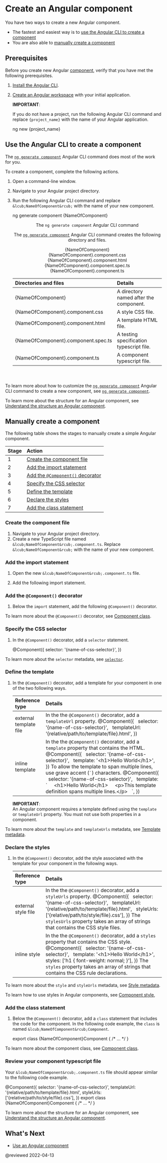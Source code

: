 # Create an Angular component

You have two ways to create a new Angular component.

*    The fastest and easiest way is to [use the Angular CLI to create a component][AioGuideComponentCreateUseTheAngularCliToCreateAComponent]
*    You are also able to [manually create a component][AioGuideComponentCreateManuallyCreateAComponent]

## Prerequisites

Before you create new Angular [component][AioGuideGlossaryComponent], verify that you have met the following prerequisites.

1.  [Install the Angular CLI][AioGuideSetupLocalInstallTheAngularCli].
1.  [Create an Angular workspace][AioGuideSetupLocalCreateAWorkspaceAndInitialApplication] with your initial application.

    <div class="alert is-important">

    **IMPORTANT**: <br />

    If you do not have a project, run the following Angular CLI command and replace `{project_name}` with the name of your Angular application.

    <code-example format="shell" header="ng new Angular CLI command" language="shell">

    ng new {project_name}

    </code-example>

    </div>

## Use the Angular CLI to create a component

The [`ng generate component`][AioCliGenerateComponentCommand] Angular CLI command does most of the work for you.

To create a component, complete the following actions.

1.  Open a command-line window.
1.  Navigate to your Angular project directory.
1.  Run the following Angular CLI command and replace `&lcub;NameOfComponent&rcub;` with the name of your new component.

    <code-example format="shell" header="ng generate component Angular CLI command" language="shell">

    ng generate component &lcub;NameOfComponent&rcub;

    </code-example>

    <div class="alert is-helpful">

    <header>The <code>ng generate component</code> Angular CLI command<header>

    The [`ng generate component`][AioCliGenerateComponentCommand] Angular CLI command creates the following directory and files.

    <div class="filetree">
        <div class="file">
          &lcub;NameOfComponent&rcub;
        </div>
        <div class="children">
            <div class="file">
              &lcub;NameOfComponent&rcub;.component.css
            </div>
            <div class="file">
              &lcub;NameOfComponent&rcub;.component.html
            </div>
            <div class="file">
              &lcub;NameOfComponent&rcub;.component.spec.ts
            </div>
            <div class="file">
              &lcub;NameOfComponent&rcub;.component.ts
            </div>
        </div>
    </div>

    | Directories and files               | Details |
    |:---                                 |:---     |
    | &lcub;NameOfComponent&rcub;                   | A directory named after the component.   |
    | &lcub;NameOfComponent&rcub;.component.css     | A style CSS file.                        |
    | &lcub;NameOfComponent&rcub;.component.html    | A template HTML file.                    |
    | &lcub;NameOfComponent&rcub;.component.spec.ts | A testing specification typescript file. |
    | &lcub;NameOfComponent&rcub;.component.ts      | A component typescript file.             |

    </div>

To learn more about how to customize the [`ng generate component`][AioCliGenerateComponentCommand] Angular CLI command to create a new component, see [`ng generate component`][AioCliGenerateComponentCommand].

To learn more about the structure for an Angular component, see [Understand the structure an Angular component][AioGuideComponentStructure].

</div>

## Manually create a component

The following table shows the stages to manually create a simple Angular component.

| Stage | Action |
|:---   |:---    |
| 1     | [Create the component file](#create-the-component-file)          |
| 2     | [Add the import statement](#add-the-import-statement)            |
| 3     | [Add the `@Component()` decorator](#add-the-component-decorator) |
| 4     | [Specify the CSS selector](#specify-the-css-selector)            |
| 5     | [Define the template](#define-the-template)                      |
| 6     | [Declare the styles](#declare-the-styles)                        |
| 7     | [Add the class statement](#add-the-class-statement)              |

### Create the component file

1.  Navigate to your Angular project directory.
1.  Create a new TypeScript file named `&lcub;NameOfComponent&rcub;.component.ts`.
    Replace `&lcub;NameOfComponent&rcub;` with the name of your new component.

### Add the import statement

1.  Open the new `&lcub;NameOfComponent&rcub;.component.ts` file.
1.  Add the following import statement.

    <code-example header="&lcub;NameOfComponent&rcub;.component.ts: Add import statement" path="component-overview/src/app/component-overview/component-overview.component.ts" region="import"></code-example>

### Add the `@Component()` decorator

1.  Below the `import` statement, add the following `@Component()` decorator.

    <code-example header="&lcub;NameOfComponent&rcub;.component.ts: Add &commat;Component decorator" path="component-overview/src/app/component-overview/component-overview.component.ts" region="decorator-skeleton"></code-example>

To learn more about the `@Component()` decorator, see [Component class][AioGuideComponentStructureComponentClass].

### Specify the CSS selector

1.  In the `@Component()` decorator, add a `selector` statement.

    <code-example format="typescript" header="&lcub;NameOfComponent&rcub;.component.ts: Add a selector statement" language="typescript">

    &commat;Component({
      selector: '{name-of-css-selector}',
    })

    </code-example>

To learn more about the `selector` metadata, see [`selector`][AioGuideComponentStructureSelector].

### Define the template

1.  In the `@Component()` decorator, add a template for your component in one of the two following ways.

    | Reference type         | Details |
    |:---                    |:---     |
    | external template file | In the the `@Component()` decorator, add a `templateUrl` property. <code-example format="typescript" header="&lcub;NameOfComponent&rcub;.component.ts: Add a selector statement" language="typescript"> &commat;Component({ &NewLine;&nbsp; selector: '{name-of-css-selector}', &NewLine;&nbsp; templateUrl: '{relative/path/to/template/file}.html', &NewLine;}) </code-example>                                                                                                                                                                                                                                                                                                                                                                                                                                                                                                                                                                                 |
    | inline template        | In the the `@Component()` decorator, add a `template` property that contains the HTML. <code-example format="typescript" header="&lcub;NameOfComponent&rcub;.component.ts: Add a single-line templateUrl" language="typescript"> &commat;Component({ &NewLine;&nbsp; selector: '{name-of-css-selector}', &NewLine;&nbsp; template: '&lt;h1&gt;Hello World&lt;/h1&gt;', &NewLine;}) </code-example> To allow the template to span multiple lines, use grave accent \(<code>&grave;</code>\) characters. <code-example format="typescript" header="&lcub;NameOfComponent&rcub;.component.ts: Add a multiline templateUrl" language="typescript"> &commat;Component({ &NewLine;&nbsp; selector: '{name-of-css-selector}', &NewLine;&nbsp; template: &grave; &NewLine;&nbsp;&nbsp;&nbsp; &lt;h1&gt;Hello World&lt;/h1&gt; &NewLine;&nbsp;&nbsp;&nbsp; &lt;p&gt;This template definition spans multiple lines.&lt;/p&gt; &NewLine;&nbsp; &grave;, &NewLine;}) </code-example> |

    <div class="alert is-important">

    **IMPORTANT**: <br />
    An Angular component requires a template defined using the `template` or `templateUrl` property.
    You must not use both properties in a component.

    </div>

To learn more about the `template` and `templateUrls` metadata, see [Template metadata][AioGuideComponentStructureTemplateMetadata].

### Declare the styles

1.  In the `@Component()` decorator, add the style associated with the template for your component in the following ways.

    | Reference type      | Details |
    |:---                 |:---     |
    | external style file | In the the `@Component()` decorator, add a `styleUrls` property. <code-example format="typescript" header="&lcub;NameOfComponent&rcub;.component.ts" language="typescript"> &commat;Component({ &NewLine;&nbsp; selector: '{name-of-css-selector}', &NewLine;&nbsp; templateUrl: '{relative/path/to/template/file}.html', &NewLine;&nbsp; styleUrls: ['{relative/path/to/style/file}.css'], &NewLine;}) </code-example> The `stylesUrls` property takes an array of strings that contains the CSS style files.                                      |
    | inline style        | In the the `@Component()` decorator, add a `styles` property that contains the CSS style. <code-example format="typescript" header="&lcub;NameOfComponent&rcub;.component.ts: Add a selector statement" language="typescript"> &commat;Component({ &NewLine;&nbsp; selector: '{name-of-css-selector}', &NewLine;&nbsp; template: '&lt;h1&gt;Hello World&lt;/h1&gt;', &NewLine;&nbsp; styles: ['h1 { font-weight: normal; }'], &NewLine;}) </code-example> The `styles` property takes an array of strings that contains the CSS rule declarations. |

To learn more about the `style` and `styleUrls` metadata, see [Style metadata][AioGuideComponentStructureStyleMetadata].

To learn how to use styles in Angular components, see [Component style][AioGuideComponentStyle],

### Add the class statement

1.  Below the `@Component()` decorator, add a `class` statement that includes the code for the component.
    In the following code example, the `class` is named `&lcub;NameOfComponent&rcub;Component`.

    <code-example format="typescript" header="&lcub;NameOfComponent&rcub;.component.ts: Add a class statement" language="typescript">

    export class &lcub;NameOfComponent&rcub;Component {
      /* &hellip; */
    }

    </code-example>

To learn more about the component class, see [Component class][AioGuideComponentStructureComponentClass].

### Review your component typescript file

Your `&lcub;NameOfComponent&rcub;.component.ts` file should appear similar to the following code example.

<code-example format="typescript" header="&lcub;NameOfComponent&rcub;.component.ts: Add a class statement" language="typescript">

&commat;Component({
  selector: '{name-of-css-selector}',
  templateUrl: '{relative/path/to/template/file}.html',
  styleUrls: ['{relative/path/to/style/file}.css'],
})
export class &lcub;NameOfComponent&rcub;Component {
  /* &hellip; */
}

</code-example>

To learn more about the structure for an Angular component, see [Understand the structure an Angular component][AioGuideComponentStructure].

## What's Next

*   [Use an Angular component][AioGuideComponentUsage]

<!-- links -->

[AioCliGenerateComponentCommand]: cli/generate#component-command "component - ng generate | CLI | Angular"
[AioCliNew]: cli/new "ng new | CLI | Angular"

[AioGuideComponentCreateDeclareTheStyles]: guide/component/component-create#declare-the-styles "Declare the styles - Create an Angular component | Angular"
[AioGuideComponentCreateDefineTheTemplate]: guide/component/component-create#define-the-template "Define the template - Create an Angular component | Angular"
[AioGuideComponentCreateManuallyCreateAComponent]: guide/component/component-create#manually-create-a-component "Manually create a component - Create an Angular component | Angular"
[AioGuideComponentCreateSpecifyTheCssSelector]: guide/component/component-create#specify-the-css-selector "Specify the CSS selector - Create an Angular component | Angular"
[AioGuideComponentCreateUseTheAngularCliToCreateAComponent]: guide/component/component-create#use-the-angular-cli-to-create-a-component "Use the Angular CLI to create a component - Create an Angular component | Angular"

[AioGuideComponentStructure]: guide/component/component-structure "Understand the structure an Angular component | Angular"
[AioGuideComponentStructureComponentClass]: guide/component/component-structure#component-class "Component class - Understand the structure an Angular component | Angular"
[AioGuideComponentStructureSelector]: guide/component/component-structure#selector  "selector - Understand the structure an Angular component | Angular"
[AioGuideComponentStructureStyleMetadata]: guide/component/component-structure#style-metadata  "Style metadata - Understand the structure an Angular component | Angular"
[AioGuideComponentStructureTemplateMetadata]: guide/component/component-structure#template-metadata  "Template metadata - Understand the structure an Angular component | Angular"
[AioGuideComponentStructureComponentMetadata]: guide/component/component-structure#component-metadata  "Component metadata - Understand the structure an Angular component | Angular"

[AioGuideComponentStyle]: guide/component/component-style "Component style | Angular"

[AioGuideComponentUsage]: guide/component/component-usage "Use an Angular component | Angular"

[AioGuideGlossaryComponent]: guide/glossary#component "component - Glossary | Angular"

[AioGuideSetupLocalCreateAWorkspaceAndInitialApplication]: guide/setup-local#create-a-workspace-and-initial-application "Create a workspace and initial application - Setting up the local environment and workspace | Angular"
[AioGuideSetupLocalInstallTheAngularCli]: guide/setup-local#install-the-angular-cli "Install the Angular CLI - Setting up the local environment and workspace | Angular"

<!-- external links -->

<!-- end links -->

@reviewed 2022-04-13
